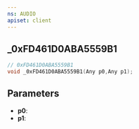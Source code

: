 ```yaml
---
ns: AUDIO
apiset: client
---
```

## _0xFD461D0ABA5559B1

```c
// 0xFD461D0ABA5559B1
void _0xFD461D0ABA5559B1(Any p0,Any p1);
```


## Parameters
* **p0**:
* **p1**: